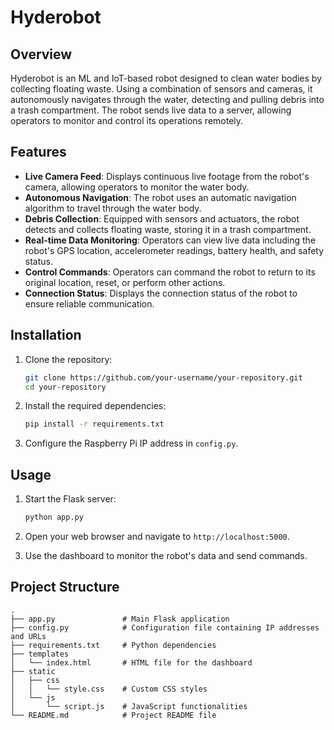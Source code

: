 # Hyderobot

## Overview

Hyderobot is an ML and IoT-based robot designed to clean water bodies by collecting floating waste. Using a combination of sensors and cameras, it autonomously navigates through the water, detecting and pulling debris into a trash compartment. The robot sends live data to a server, allowing operators to monitor and control its operations remotely.

## Features

- **Live Camera Feed**: Displays continuous live footage from the robot's camera, allowing operators to monitor the water body.
- **Autonomous Navigation**: The robot uses an automatic navigation algorithm to travel through the water body.
- **Debris Collection**: Equipped with sensors and actuators, the robot detects and collects floating waste, storing it in a trash compartment.
- **Real-time Data Monitoring**: Operators can view live data including the robot's GPS location, accelerometer readings, battery health, and safety status.
- **Control Commands**: Operators can command the robot to return to its original location, reset, or perform other actions.
- **Connection Status**: Displays the connection status of the robot to ensure reliable communication.

## Installation

1. Clone the repository:
    ```sh
    git clone https://github.com/your-username/your-repository.git
    cd your-repository
    ```

2. Install the required dependencies:
    ```sh
    pip install -r requirements.txt
    ```

3. Configure the Raspberry Pi IP address in `config.py`.

## Usage

1. Start the Flask server:
    ```sh
    python app.py
    ```

2. Open your web browser and navigate to `http://localhost:5000`.

3. Use the dashboard to monitor the robot's data and send commands.

## Project Structure

```plaintext
.
├── app.py               # Main Flask application
├── config.py            # Configuration file containing IP addresses and URLs
├── requirements.txt     # Python dependencies
├── templates
│   └── index.html       # HTML file for the dashboard
├── static
│   ├── css
│   │   └── style.css    # Custom CSS styles
│   └── js
│       └── script.js    # JavaScript functionalities
└── README.md            # Project README file
